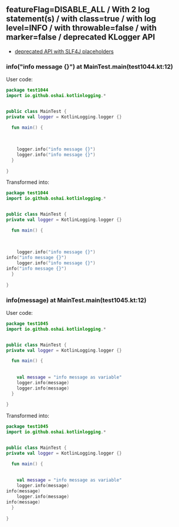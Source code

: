 ## featureFlag=DISABLE_ALL / With 2 log statement(s) / with class=true / with log level=INFO / with throwable=false / with marker=false / deprecated KLogger API

* [deprecated API with SLF4J placeholders](deprecated-slf4j-placeholders.md)

###  info("info message {}") at MainTest.main(test1044.kt:12)

User code:
```kotlin
package test1044
import io.github.oshai.kotlinlogging.*


public class MainTest {
private val logger = KotlinLogging.logger {}

  fun main() {
    
    
    
    logger.info("info message {}")
    logger.info("info message {}")
  }
  
}


```
  
Transformed into:
```kotlin
package test1044
import io.github.oshai.kotlinlogging.*


public class MainTest {
private val logger = KotlinLogging.logger {}

  fun main() {
    
    
    
    logger.info("info message {}")
info("info message {}")
    logger.info("info message {}")
info("info message {}")
  }
  
}


```

###  info(message) at MainTest.main(test1045.kt:12)

User code:
```kotlin
package test1045
import io.github.oshai.kotlinlogging.*


public class MainTest {
private val logger = KotlinLogging.logger {}

  fun main() {
    
    
    val message = "info message as variable"
    logger.info(message)
    logger.info(message)
  }
  
}


```
  
Transformed into:
```kotlin
package test1045
import io.github.oshai.kotlinlogging.*


public class MainTest {
private val logger = KotlinLogging.logger {}

  fun main() {
    
    
    val message = "info message as variable"
    logger.info(message)
info(message)
    logger.info(message)
info(message)
  }
  
}


```
